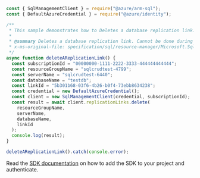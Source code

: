 ```javascript
const { SqlManagementClient } = require("@azure/arm-sql");
const { DefaultAzureCredential } = require("@azure/identity");

/**
 * This sample demonstrates how to Deletes a database replication link. Cannot be done during failover.
 *
 * @summary Deletes a database replication link. Cannot be done during failover.
 * x-ms-original-file: specification/sql/resource-manager/Microsoft.Sql/stable/2014-04-01-legacy/examples/ReplicationLinkDelete.json
 */
async function deleteAReplicationLink() {
  const subscriptionId = "00000000-1111-2222-3333-444444444444";
  const resourceGroupName = "sqlcrudtest-4799";
  const serverName = "sqlcrudtest-6440";
  const databaseName = "testdb";
  const linkId = "5b301b68-03f6-4b26-b0f4-73ebb8634238";
  const credential = new DefaultAzureCredential();
  const client = new SqlManagementClient(credential, subscriptionId);
  const result = await client.replicationLinks.delete(
    resourceGroupName,
    serverName,
    databaseName,
    linkId
  );
  console.log(result);
}

deleteAReplicationLink().catch(console.error);
```

Read the [SDK documentation](https://github.com/Azure/azure-sdk-for-js/blob/%40azure%2Farm-sql_9.0.1/sdk/sql/arm-sql/README.md) on how to add the SDK to your project and authenticate.
